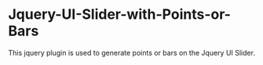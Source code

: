 Jquery-UI-Slider-with-Points-or-Bars
====================================

This jquery plugin is used to generate points or bars on the Jquery UI Slider.
